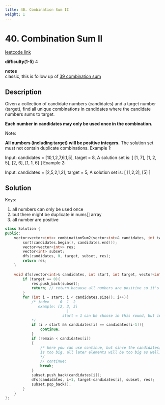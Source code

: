 ```yaml
---
title: 40. Combination Sum II
weight: 1
---
```

# 40. Combination Sum II
[leetcode link](https://leetcode.com/problems/combination-sum-ii/)

**difficulty(1-5)** 
4

**notes**   
classic, this is follow up of [39 combination sum](39)

## Description
Given a collection of candidate numbers (candidates) and a target number (target), find all unique combinations in candidates where the candidate numbers sums to target.

**Each number in candidates may only be used once in the combination.**

Note:

**All numbers (including target) will be positive integers.**
The solution set must not contain duplicate combinations.
Example 1:

Input: candidates = [10,1,2,7,6,1,5], target = 8,
A solution set is:
[
  [1, 7],
  [1, 2, 5],
  [2, 6],
  [1, 1, 6]
]
Example 2:

Input: candidates = [2,5,2,1,2], target = 5,
A solution set is:
[
  [1,2,2],
  [5]
]

## Solution

Keys: 
1. all numbers can only be used once
2. but there might be duplicate in nums[] array
3. all number are positive


```c++
class Solution {
public:
    vector<vector<int>> combinationSum2(vector<int>& candidates, int target) {
        sort(candidates.begin(), candidates.end());
        vector<vector<int>> res;
        vector<int> subset;
        dfs(candidates, 0, target, subset, res);
        return res;
    }
    
    void dfs(vector<int>& candidates, int start, int target, vector<int> subset, vector<vector<int>>& res){
        if (target == 0){
            res.push_back(subset);
            return; // return because all numbers are positive so it's impossible to find futher solution.
        }
        for (int i = start; i < candidates.size(); i++){
            /* index     0  1  2
               example: [2, 3, 3] 
                            |
                          start = 1 can be choose in this round, but index 2 which also is 3 cannot be chosen!
            */
            if (i > start && candidates[i] == candidates[i-1]){
                continue;
            }
            if (remain < candidates[i])
            {
                /* here you can use continue, but since the candidates[] array is already sorted, if current candidates[i] 
                is too big, all later elements will be too big as well. So break here is appropriate (and faster)
                */
                // continue;
                break; 
            }
            subset.push_back(candidates[i]);
            dfs(candidates, i+1, target-candidates[i], subset, res);
            subset.pop_back();
        }
    }
};
```

 